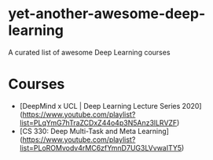 # yet-another-awesome-deep-learning
A curated list of awesome Deep Learning courses

# Courses
* [DeepMind x UCL | Deep Learning Lecture Series 2020] (https://www.youtube.com/playlist?list=PLqYmG7hTraZCDxZ44o4p3N5Anz3lLRVZF)
* [CS 330: Deep Multi-Task and Meta Learning] (https://www.youtube.com/playlist?list=PLoROMvodv4rMC6zfYmnD7UG3LVvwaITY5)

